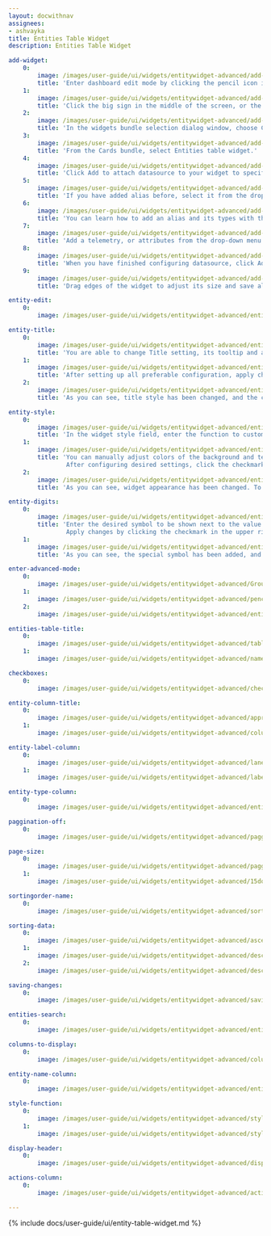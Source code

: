 ```yaml
---
layout: docwithnav
assignees:
- ashvayka 
title: Entities Table Widget
description: Entities Table Widget

add-widget:
    0:
        image: /images/user-guide/ui/widgets/entitywidget-advanced/add-widget-ce.png
        title: 'Enter dashboard edit mode by clicking the pencil icon in the lower right corner of the screen.'
    1:
        image: /images/user-guide/ui/widgets/entitywidget-advanced/add-widget-1-ce.png
        title: 'Click the big sign in the middle of the screen, or the plus icon ("Add new widget") in the lower right corner of the screen. From the drop-up menu, select Create new widget.'
    2:
        image: /images/user-guide/ui/widgets/entitywidget-advanced/add-widget-2-ce.png
        title: 'In the widgets bundle selection dialog window, choose Cards.'
    3:
        image: /images/user-guide/ui/widgets/entitywidget-advanced/add-widget-3-ce.png
        title: 'From the Cards bundle, select Entities table widget.'
    4:
        image: /images/user-guide/ui/widgets/entitywidget-advanced/add-widget-4-ce.png
        title: 'Click Add to attach datasource to your widget to specify entity from which we’ll receive telemetry data.'
    5:
        image: /images/user-guide/ui/widgets/entitywidget-advanced/add-widget-5-ce.png
        title: 'If you have added alias before, select it from the drop-down menu. In a case if not, click "Create a new one!".'
    6:
        image: /images/user-guide/ui/widgets/entitywidget-advanced/add-widget-6-ce.png
        title: 'You can learn how to add an alias and its types with the link under the screenshots section. After configuring alias parameters, click Add.'
    7:
        image: /images/user-guide/ui/widgets/entitywidget-advanced/add-widget-7-ce.png
        title: 'Add a telemetry, or attributes from the drop-down menu to be shown on the widget.'
    8:
        image: /images/user-guide/ui/widgets/entitywidget-advanced/add-widget-8-ce.png
        title: 'When you have finished configuring datasource, click Add.'
    9:
        image: /images/user-guide/ui/widgets/entitywidget-advanced/add-widget-9-ce.png
        title: 'Drag edges of the widget to adjust its size and save all applied changes by clicking the checkmark in the lower right corner of the screen.'

entity-edit:
    0:
        image: /images/user-guide/ui/widgets/entitywidget-advanced/entity-edit-ce.png

entity-title:
    0:
        image: /images/user-guide/ui/widgets/entitywidget-advanced/entity-title-ce.png
        title: 'You are able to change Title setting, its tooltip and adjust title style. As well as, you can add an icon and adjust its parameters.'
    1:
        image: /images/user-guide/ui/widgets/entitywidget-advanced/entity-title-1-ce.png
        title: 'After setting up all preferable configuration, apply changes by clicking the checkmark in the upper right corner of the screen.'
    2:
        image: /images/user-guide/ui/widgets/entitywidget-advanced/entity-title-2-ce.png
        title: 'As you can see, title style has been changed, and the custom icon next to it has been added. To save all applied changes, click the checkmark in the lower right of the screen.'

entity-style:
    0:
        image: /images/user-guide/ui/widgets/entitywidget-advanced/entity-style-ce.png
        title: 'In the widget style field, enter the function to customize your widget appearance.'
    1:
        image: /images/user-guide/ui/widgets/entitywidget-advanced/entity-style-1-ce.png
        title: 'You can manually adjust colors of the background and text by clicking the corresponding circles and moving sliders to select needed color. Enter the preferable value in the padding and margin lines.
                After configuring desired settings, click the checkmark in the upper right corner of the screen.'
    2:
        image: /images/user-guide/ui/widgets/entitywidget-advanced/entity-style-2-ce.png
        title: 'As you can see, widget appearance has been changed. To save all applied changes, click the checkmark in the lower right of the screen.'

entity-digits:
    0:
        image: /images/user-guide/ui/widgets/entitywidget-advanced/entity-digits-ce.png
        title: 'Enter the desired symbol to be shown next to the value. Input the number of the digits to be shown after the floating point of the value. 
                Apply changes by clicking the checkmark in the upper right corner of the screen.'
    1:
        image: /images/user-guide/ui/widgets/entitywidget-advanced/entity-digits-1-ce.png
        title: 'As you can see, the special symbol has been added, and the number of digits have been changed.'

enter-advanced-mode:
    0:
        image: /images/user-guide/ui/widgets/entitywidget-advanced/Group368.png
    1:
        image: /images/user-guide/ui/widgets/entitywidget-advanced/pencil-edit-enter.png
    2:
        image: /images/user-guide/ui/widgets/entitywidget-advanced/entitytable-advncd.png

entities-table-title:
    0:
        image: /images/user-guide/ui/widgets/entitywidget-advanced/table-widgetname-advncd.png
    1:
        image: /images/user-guide/ui/widgets/entitywidget-advanced/namechanged-table-advncd.png

checkboxes:
    0:
        image: /images/user-guide/ui/widgets/entitywidget-advanced/checkoboxes.png

entity-column-title:
    0:
        image: /images/user-guide/ui/widgets/entitywidget-advanced/appropriate-line-clumn-title.png
    1:
        image: /images/user-guide/ui/widgets/entitywidget-advanced/column-name-changed.png

entity-label-column:
    0:
        image: /images/user-guide/ui/widgets/entitywidget-advanced/lanelcolumn-name-input.png
    1:
        image: /images/user-guide/ui/widgets/entitywidget-advanced/labelcolumn-added.png

entity-type-column:
    0:
        image: /images/user-guide/ui/widgets/entitywidget-advanced/entitytypecolumn-notabletosee.png

paggination-off:
    0:
        image: /images/user-guide/ui/widgets/entitywidget-advanced/paggination-off.png

page-size:
    0:
        image: /images/user-guide/ui/widgets/entitywidget-advanced/paggination15.png
    1:
        image: /images/user-guide/ui/widgets/entitywidget-advanced/15done.png

sortingorder-name:
    0:
        image: /images/user-guide/ui/widgets/entitywidget-advanced/sortingorder-name.png

sorting-data:
    0:
        image: /images/user-guide/ui/widgets/entitywidget-advanced/ascendingorder.png
    1:
        image: /images/user-guide/ui/widgets/entitywidget-advanced/descending-minus.png
    2:
        image: /images/user-guide/ui/widgets/entitywidget-advanced/descending-done.png

saving-changes:
    0:
        image: /images/user-guide/ui/widgets/entitywidget-advanced/saving-changes.png

entities-search:
    0:
        image: /images/user-guide/ui/widgets/entitywidget-advanced/entities-search.png

columns-to-display:
    0:
        image: /images/user-guide/ui/widgets/entitywidget-advanced/columns-to-display.png

entity-name-column:
    0:
        image: /images/user-guide/ui/widgets/entitywidget-advanced/entity-name-column.png

style-function:
    0:
        image: /images/user-guide/ui/widgets/entitywidget-advanced/style-function.png
    1:
        image: /images/user-guide/ui/widgets/entitywidget-advanced/style-function-1.png

display-header:
    0:
        image: /images/user-guide/ui/widgets/entitywidget-advanced/display-header.png

actions-column:
    0:
        image: /images/user-guide/ui/widgets/entitywidget-advanced/actions-column.png

---
```


{% include docs/user-guide/ui/entity-table-widget.md %}